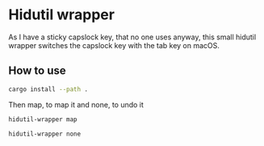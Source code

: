 # Hidutil wrapper

As I have a sticky capslock key, that no one uses anyway, this small hidutil wrapper switches
the capslock key with the tab key on macOS.

## How to use

```sh
cargo install --path .
```

Then map, to map it and none, to undo it

```sh
hidutil-wrapper map
```

```sh
hidutil-wrapper none
```
